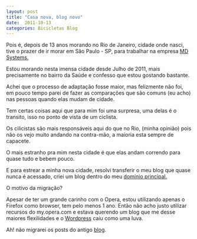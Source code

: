 ```yaml
---
layout: post
title: "Casa nova, blog novo"
date:  2011-10-13
categories: Bicicletas Blog
---
```


Pois é, depois de 13 anos morando no Rio de Janeiro, cidade onde nasci,
tive o prazer de ir morar em São Paulo - SP, para trabalhar na empresa
[MD Systems.](http://www.mdsystems.com.br)

Estou morando nesta imensa cidade desde Julho de 2011, mais precisamente
no bairro da Saúde e confesso que estou gostando bastante.

Achei que o processo de adaptação fosse maior, mas felizmente não foi,
em pouco tempo parei de fazer as comparações que são comuns (eu acho)
nas pessoas quando elas mudam de cidade.

Tem certas coisas aqui que para mim foi uma surpresa, uma delas é o
transito, isso no ponto de vista de um ciclista.

Os cilicistas são mais responsáveis aqui do que no Rio, (minha opinião)
pois não os vejo muito andando na contra-mão, a maioria esta sempre de
capacete.

O mais estranho pra mim nesta cidade é que elas andam correndo para
quase tudo e bebem pouco.

E para estrear a minha nova cidade, resolvi transferir o meu blog que
quase nunca é acessado, criei um blog dentro do meu [domínio
principal.](http://www.diogoleal.com)

O motivo da migração?

Apesar de ter um grande carinho com o Opera, estou utilizando apenas o
Firefox como browser, tem pelo menos 1 ano. Então não acho justo
utilizar recursos do my.opera.com e estava querendo um blog que me desse
maiores flexilidades e o [Wordpress](http://www.wordpress.org) caiu como
uma luva.

Ah! não migrarei os posts do antigo
[blog](http://my.opera.com/diogoleal).
